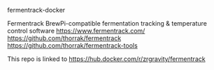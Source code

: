 fermentrack-docker

Fermentrack
BrewPi-compatible fermentation tracking & temperature control software
https://www.fermentrack.com/
https://github.com/thorrak/fermentrack
https://github.com/thorrak/fermentrack-tools

This repo is linked to https://hub.docker.com/r/zrgravity/fermentrack
